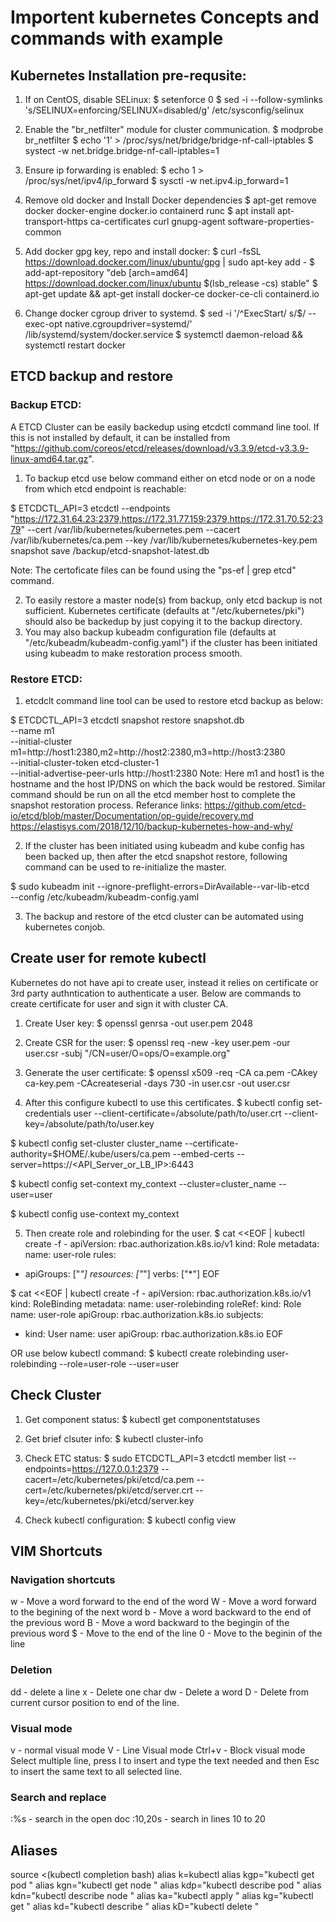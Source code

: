 # Importent kubernetes Concepts and commands with example

## Kubernetes Installation pre-requsite:

1. If on CentOS, disable SELinux:
 $ setenforce 0
 $ sed -i --follow-symlinks 's/SELINUX=enforcing/SELINUX=disabled/g' /etc/sysconfig/selinux

2. Enable the "br_netfilter" module for cluster communication.
 $ modprobe br_netfilter
 $ echo '1' > /proc/sys/net/bridge/bridge-nf-call-iptables
 $ systect -w net.bridge.bridge-nf-call-iptables=1

3. Ensure ip forwarding is enabled:
 $ echo 1 > /proc/sys/net/ipv4/ip_forward
 $ sysctl -w net.ipv4.ip_forward=1

4. Remove old docker and Install Docker dependencies
 $ apt-get remove docker docker-engine docker.io containerd runc
 $ apt install apt-transport-https ca-certificates curl gnupg-agent software-properties-common

5. Add docker gpg key, repo and install docker:
 $ curl -fsSL https://download.docker.com/linux/ubuntu/gpg | sudo apt-key add -
 $ add-apt-repository "deb [arch=amd64] https://download.docker.com/linux/ubuntu $(lsb_release -cs) stable"
 $ apt-get update && apt-get install docker-ce docker-ce-cli containerd.io

6. Change docker cgroup driver to systemd.
 $ sed -i '/^ExecStart/ s/$/ --exec-opt native.cgroupdriver=systemd/' /lib/systemd/system/docker.service
 $ systemctl daemon-reload && systemctl restart docker


## ETCD backup and restore
### Backup ETCD:
A ETCD Cluster can be easily backedup using etcdctl command line tool. If this is not installed by default, it can be installed from "https://github.com/coreos/etcd/releases/download/v3.3.9/etcd-v3.3.9-linux-amd64.tar.gz".

1.  To backup etcd use below command either on etcd node or on a node from which etcd endpoint is reachable:

  $ ETCDCTL_API=3 etcdctl --endpoints "https://172.31.64.23:2379,https://172.31.77.159:2379,https://172.31.70.52:2379" --cert /var/lib/kubernetes/kubernetes.pem --cacert /var/lib/kubernetes/ca.pem --key /var/lib/kubernetes/kubernetes-key.pem snapshot save /backup/etcd-snapshot-latest.db

  Note: The certoficate files can be found using the "ps-ef | grep etcd" command.

2. To easily restore a master node(s) from backup, only etcd backup is not sufficient. Kubernetes certificate (defaults at "/etc/kubernetes/pki") should also be backedup by just copying it to the backup directory.
3. You may also backup kubeadm configuration file (defaults at "/etc/kubeadm/kubeadm-config.yaml") if the cluster has been initiated using kubeadm to make restoration process smooth.

### Restore ETCD:

1. etcdclt command line tool can be used to restore etcd backup as below:

  $ ETCDCTL_API=3 etcdctl snapshot restore snapshot.db \
    --name m1 \
    --initial-cluster m1=http://host1:2380,m2=http://host2:2380,m3=http://host3:2380 \
    --initial-cluster-token etcd-cluster-1 \
    --initial-advertise-peer-urls http://host1:2380
  Note: Here m1 and host1 is the hostname and the host IP/DNS on which the back would be restored. Similar command should be run on all the etcd member host to complete the snapshot restoration process.
  Referance links:
    https://github.com/etcd-io/etcd/blob/master/Documentation/op-guide/recovery.md
    https://elastisys.com/2018/12/10/backup-kubernetes-how-and-why/

2. If the cluster has been initiated using kubeadm and kube config has been backed up, then after the etcd snapshot restore, following command can be used to re-initialize the master.

  $ sudo kubeadm init --ignore-preflight-errors=DirAvailable--var-lib-etcd \
    --config /etc/kubeadm/kubeadm-config.yaml

3. The backup and restore of the etcd cluster can be automated using kubernetes conjob.

## Create user for remote kubectl
Kubernetes do not have api to create user, instead it relies on certificate or 3rd party authntication to authenticate a user. Below are commands to create certificate for user and sign it with cluster CA.

1. Create User key:
  $ openssl genrsa -out user.pem 2048

2. Create CSR for the user:
  $ openssl req -new -key user.pem -our user.csr -subj "/CN=user/O=ops/O=example.org"

3. Generate the user certificate:
  $ openssl x509 -req -CA ca.pem -CAkey ca-key.pem -CAcreateserial -days 730 -in user.csr -out user.csr

4. After this configure kubectl to use this certificates.
  $ kubectl config set-credentials user --client-certificate=/absolute/path/to/user.crt --client-key=/absolute/path/to/user.key

  $ kubectl config set-cluster cluster_name --certificate-authority=$HOME/.kube/users/ca.pem --embed-certs --server=https://<API_Server_or_LB_IP>:6443

  $ kubectl config set-context my_context --cluster=cluster_name --user=user

  $ kubectl config use-context my_context

5. Then create role and rolebinding for the user.
$ cat <<EOF | kubectl create -f -
apiVersion: rbac.authorization.k8s.io/v1
kind: Role
metadata:
  name: user-role
rules:
- apiGroups: ["*"]
  resources: ["*"]
  verbs: ["*"]
EOF

$ cat <<EOF | kubectl create -f -
apiVersion: rbac.authorization.k8s.io/v1
kind: RoleBinding
metadata:
  name: user-rolebinding
roleRef:
  kind: Role
  name: user-role
  apiGroup: rbac.authorization.k8s.io
subjects:
- kind: User
  name: user
  apiGroup: rbac.authorization.k8s.io
EOF

OR use below kubectl command:
$ kubectl create rolebinding user-rolebinding --role=user-role --user=user


## Check Cluster

1. Get component status:
 $ kubectl get componentstatuses

2. Get brief clsuter info:
 $ kubectl cluster-info

3. Check ETC status:
 $ sudo ETCDCTL_API=3 etcdctl member list --endpoints=https://127.0.0.1:2379 --cacert=/etc/kubernetes/pki/etcd/ca.pem --cert=/etc/kubernetes/pki/etcd/server.crt --key=/etc/kubernetes/pki/etcd/server.key

4. Check kubectl configuration:
 $ kubectl config view

## VIM Shortcuts

### Navigation shortcuts
w - Move a word forward to the end of the word
W - Move a word forward to the begining of the next word
b - Move a word backward to the end of the previous word
B - Move a word backward to the begingin of the previous word
$ - Move to the end of the line
0 - Move to the beginin of the line

### Deletion
dd - delete a line
x - Delete one char
dw - Delete a word
D - Delete from current cursor position to end of the line.

### Visual mode
v - normal visual mode
V - Line Visual mode
Ctrl+v - Block visual mode
  Select multiple line, press I to insert and type the text needed and then Esc to insert the same text to all selected line.

### Search and replace
:%s - search in the open doc
:10,20s - search in lines 10 to 20


## Aliases
source <(kubectl completion bash)
alias k=kubectl
alias kgp="kubectl get pod "
alias kgn="kubectl get node "
alias kdp="kubectl describe pod "
alias kdn="kubectl describe node "
alias ka="kubectl apply "
alias kg="kubectl get "
alias kd="kubectl describe "
alias kD="kubectl delete "
